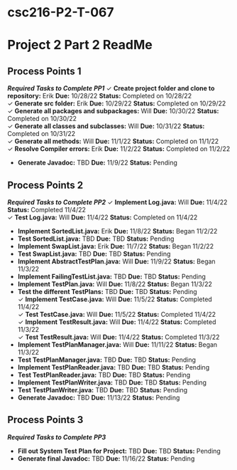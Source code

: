 # csc216-P2-T-067
# Project 2 Part 2 ReadMe <br>
## Process Points 1 <br>
***_Required Tasks to Complete PP1_***
 ✓ **Create project folder and clone to repository:** Erik **Due:** 10/28/22 **Status:** Completed on 10/28/22 <br>
 ✓ **Generate src folder:** Erik **Due:** 10/29/22 **Status:** Completed on 10/29/22 <br>
 ✓ **Generate all packages and subpackages:** Will **Due:** 10/30/22 **Status:** Completed on 10/30/22 <br>
 ✓ **Generate all classes and subclasses:** Will **Due:** 10/31/22 **Status:** Completed on 10/31/22 <br>
 ✓ **Generate all methods:** Will **Due:** 11/1/22 **Status:** Completed on 11/1/22 <br>
 ✓ **Resolve Compiler errors:** Erik **Due:** 11/2/22 **Status:** Completed on 11/2/22 <br>
 - **Generate Javadoc:** TBD **Due:** 11/9/22 **Status:** Pending <br>

## Process Points 2 <br>
***_Required Tasks to Complete PP2_***
✓ **Implement Log.java:** Will **Due:** 11/4/22 **Status:** Completed 11/4/22 <br>
✓ **Test Log.java:** Will **Due:** 11/4/22 **Status:** Completed on 11/4/22 <br>
- **Implement SortedList.java:** Erik **Due:** 11/8/22 **Status:** Began 11/2/22 <br>
- **Test SortedList.java:** TBD **Due:** TBD **Status:** Pending <br>
- **Implement SwapList.java:** Erik **Due:** 11/7/22 **Status:** Began 11/2/22 <br>
- **Test SwapList.java:** TBD **Due:** TBD **Status:** Pending <br>
- **Implement AbstractTestPlan.java:** Will **Due:** 11/9/22 **Status:** Began 11/3/22 <br>
- **Implement FailingTestList.java:** TBD **Due:** TBD **Status:** Pending <br>
- **Implement TestPlan.java:** Will **Due:** 11/8/22 **Status:** Began 11/3/22 <br>
- **Test the different TestPlans:** TBD **Due:** TBD **Status:** Pending <br>
✓ **Implement TestCase.java:** Will **Due:** 11/5/22 **Status:** Completed 11/4/22 <br>
✓ **Test TestCase.java:** Will **Due:** 11/5/22 **Status:** Completed 11/4/22 <br>
✓ **Implement TestResult.java:** Will **Due:** 11/4/22 **Status:** Completed 11/3/22 <br>
✓ **Test TestResult.java:** Will **Due:** 11/4/22 **Status:** Completed 11/3/22 <br>
- **Implement TestPlanManager.java:** Will **Due:** 11/11/22 **Status:** Began 11/3/22 <br>
- **Test TestPlanManager.java:** TBD **Due:** TBD **Status:** Pending <br>
- **Implement TestPlanReader.java:** TBD **Due:** TBD **Status:** Pending <br>
- **Test TestPlanReader.java:** TBD **Due:** TBD **Status:** Pending <br>
- **Implement TestPlanWriter.java:** TBD **Due:** TBD **Status:** Pending <br>
- **Test TestPlanWriter.java:** TBD **Due:** TBD **Status:** Pending <br>
- **Generate Javadoc:** TBD **Due:** 11/13/22 **Status:** Pending <br>

## Process Points 3 <br>
***_Required Tasks to Complete PP3_***
- **Fill out System Test Plan for Project:** TBD **Due:** TBD **Status:** Pending <br>
- **Generate final Javadoc:** TBD **Due:** 11/16/22 **Status:** Pending <br>
